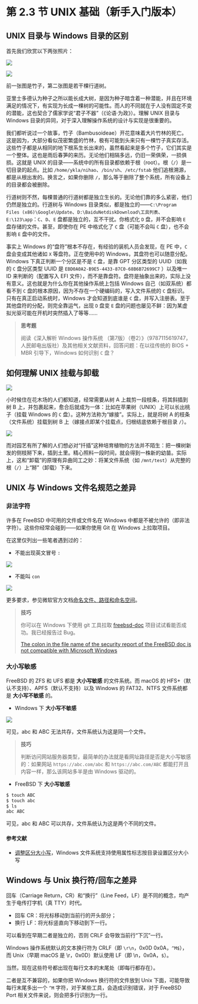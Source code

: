# 第 2.3 节 UNIX 基础（新手入门版本）

## UNIX 目录与 Windows 目录的区别

首先我们欣赏以下两张照片：


![](../.gitbook/assets/zhuzi-2.jpg)

![](../.gitbook/assets/zhuzi-3.jpg)

前一张图是竹子，第二张图是若干棵行道树。

亚里士多德认为种子之所以能长成大树，是因为种子暗含着一种潜能，并且在环境满足的情况下，有实现为长成一棵树的可能性。而人的不同就在于人没有固定不变的潜能，这也契合了儒家学说“君子不器”（《论语·为政》）。理解 UNIX 目录与 Windows 目录的异同，对于深入理解操作系统的设计与实现是很重要的。

我们都听说过一个故事，竹子（Bambusoideae）开花意味着大片竹林的死亡。这是因为，大部分看似茂密繁盛的竹林，极有可能到头来只有一棵竹子真实存活。这些竹子都是从相同的地下根系生长出来的，虽然看起来是多个竹子，它们其实是一个整体。这也是雨后春笋的来历。无论他们相隔多远，仍旧一荣俱荣，一损俱损。这就是 UNIX 的目录——系统中的所有目录都依赖于根（root）。根（`/`）是一切目录的起点。比如 `/home/ykla/nihao`、`/bin/sh`、`/etc/fstab` 他们追根溯源，都是从根出发的。换言之，如果你删除 `/`，那么等于删除了整个系统，所有设备上的目录都会被删除。

行道树则不然，每棵普通的行道树都是独立生长的。无论他们靠的多么紧密，他们仍然是独立的。行道树与 Windows 目录类似，都是独立的——`C:\Program Files (x86)\Google\Update`、`D:\BaiduNetdiskDownload\工具列表`、`E:\123\app`：`C`、`D`、`E` 盘都是独立的，互不干扰。你格式化 `D` 盘，并不会影响 `E` 盘存储的文件。甚至，即使你在 PE 中格式化了 `C` 盘（可能不会叫 `C` 盘），也不会影响 `E` 盘中的文件。

事实上 Windows 的“盘符”根本不存在，有经验的装机人员会发现，在 PE 中，`C` 盘会变成其他诸如 `X` 等盘符。正在使用中的 Windows，其盘符也可以随意分配。Windows 下真正判断一个分区是不是 `C` 盘，是靠 GPT 分区类型的 UUID（如我的 `C` 盘分区类型 UUID 是 `EBD0A0A2-B9E5-4433-87C0-68B6B72699C7` ）以及唯一 ID 来判断的（配置写入 EFI 文件），而不是靠盘符。盘符是抽象出来的，实际上没有意义。这也就是为什么你在其他操作系统上包括 Windows 自己（如双系统）都看不到 `C` 盘的根本原因，因为不存在一个硬编码的，写入文件系统的 `C` 盘标识。只有在真正启动系统时，Windows 才会知道到底谁是 `C` 盘，并写入注册表。至于其他盘符的分配，则完全靠运气，出现 `D` 盘变 `E` 盘的问题也屡见不鲜：因为某虚拟光驱可能在开机时突然插入了等等……

>**思考题**
>
>阅读《深入解析 Windows 操作系统 （第7版）（卷2）》（9787115619747，人民邮电出版社）及其他相关文献资料，回答问题：在以往传统的 BIOS + MBR 引导下，Windows 如何识别 `C` 盘？

## 如何理解 UNIX 挂载与卸载

![](../.gitbook/assets/jiajie.png)

小时候住在花木场的人们都知道，经常需要从树 A 上裁剪一段枝条，将其斜插到树 B 上，并包裹起来，愈合后就成为一体：比如在苹果树（UNIX）上可以长出桃子（挂载 Windows 的 `C` 盘）。这种方法称为“嫁接”。实际上，就是将树 A 的枝条（文件系统）挂载到树 B 上（嫁接点即某个挂载点，归根结底依赖于根目录 `/`）。


![](../.gitbook/assets/qiancha.png)

而对园艺有所了解的人们想必对“扦插”这种培育植物的方法并不陌生：把一棵树新发的侧枝掰下来，插到土里。精心照料一段时间，就会得到一株新的幼苗。实际上，这和“卸载”的原理有异曲同工之妙：将某文件系统（如 `/mnt/test`）从完整的根（`/`）上“掰”（卸载）下来。


## UNIX 与 Windows 文件名规范之差异

### 非法字符

许多在 FreeBSD 中可用的文件或文件名在 Windows 中都是不被允许的（即非法字符）。这些你经常会碰到——如果你使用 Git 在 Windows 上拉取项目。

在这里仅列出一些笔者遇到过的：

- 不能出现英文冒号 `:`

![](../.gitbook/assets/Windows1.png)

- 不能叫 `con`



![](../.gitbook/assets/Windows2.png)

更多要求，参见微软官方文档[命名文件、路径和命名空间](https://learn.microsoft.com/zh-cn/windows/win32/fileio/naming-a-file)。

>**技巧**
>
>你可以在 Windows 下使用 git 工具拉取 [freebsd-doc](https://github.com/freebsd/freebsd-doc) 项目试试看能否成功。我已经报告过 Bug。
>
>[The colon in the file name of the security report of the FreeBSD doc is not compatible with Microsoft Windows](https://bugs.freebsd.org/bugzilla/show_bug.cgi?id=267636)

### 大小写敏感

FreeBSD 的 ZFS 和 UFS 都是 **大小写敏感** 的文件系统。而 macOS 的 HFS+（默认不支持）、APFS（默认不支持）以及 Windows 的 FAT32、NTFS 文件系统都是 **大小写不敏感** 的。

- Windows 下 **大小写不敏感**

![](../.gitbook/assets/Windows3.png)

可见，abc 和 ABC 无法共存，文件系统认为这是同一个文件。

>**技巧**
>
>判断访问网站服务器类型，最简单的办法就是看网址路径是否是大小写敏感的：如果网站 `https://abc.com/abc` 和 `https://abc.com/ABC` 都能打开且内容一样，那么该网站多半是由 Windows 驱动的。

- FreeBSD 下 **大小写敏感**

```sh
$ touch ABC
$ touch abc
$ ls
abc	ABC
```

可见，abc 和 ABC 可以共存，文件系统认为这是两个不同的文件。


#### 参考文献

- [调整区分大小写](https://learn.microsoft.com/zh-cn/windows/wsl/case-sensitivity)，Windows 文件系统支持使用属性标志按目录设置区分大小写

## Windows 与 Unix 换行符/回车之差异

回车（Carriage Return，CR）和“换行”（Line Feed，LF）是不同的概念，均产生于电传打字机（真 TTY）时代。

- 回车 CR：将光标移动到当前行的开头部分；
- 换行 LF：将光标竖直向下移动到下一行。

可以看到在早期二者是独立的，否则 CRLF 会导致当前行“下沉”一行。

Windows 操作系统默认的文本换行符为 CRLF（即 `\r\n`，0x0D 0x0A，`^M$`），而 Unix（早期 macOS 是 \\r，0x0D）默认使用 LF（即 \\n，0x0A，`$`）。

当然，现在这些符号都出现在每行文本的末尾处（即每行都存在）。

二者是互不兼容的，如果你把 Windows 换行符的文件放到 Unix 下面，可能导致每行末尾多出一个 `^M` 字符，对于某些工具，会造成识别错误，对于 FreeBSD Port 相关文件来说，则会把多行识别为一行。


